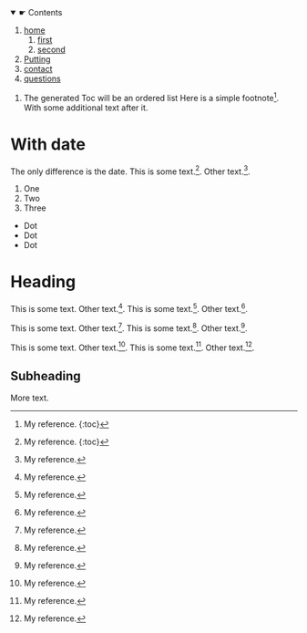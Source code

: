 <nav>
<details open>

  <summary>☛ Contents</summary>
  
<ol>
	<li><a href="index.html">home</a>
		<ol>
			<li><a href="words.html">first</a></li>
			<li><a href="index.html">second</a></li>
		</ol></li>
	<li><a href="words.html">Putting </a></li>
	<li><a href="index.html">contact</a></li>
	<li><a href="index.html">questions</a></li>
</ol>
</details>
</nav>

1. The generated Toc will be an ordered list Here is a simple footnote[^1]. With some additional text after it.

[^1]: My reference.
{:toc}
  
# With date

The only difference is the date. This is some text.[^1]. Other text.[^footnote].
[^1]: My reference.


1. One
2. Two
3. Three

* Dot
* Dot
* Dot

# Heading
This is some text. Other text.[^footnote]. This is some text.[^\*]. Other text.[^footnote].
[^footnote]: My reference.
[^\*]: My reference.


This is some text. Other text.[^footnote]. This is some text.[^\*]. Other text.[^footnote].
[^footnote]: Mid foot.
[^\*]: Mid asterisk.


This is some text. Other text.[^footnote]. This is some text.[^\*]. Other text.[^footnote].
[^footnote]: My reference.
[^\*]: My reference.


## Subheading

More text.
